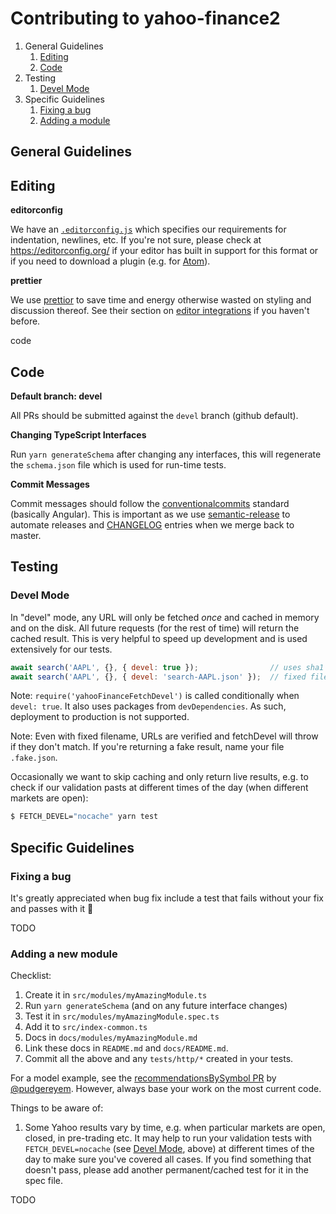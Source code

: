 # Contributing to yahoo-finance2

1. General Guidelines
    1. [Editing](#editing)
    1. [Code](#code)
1. Testing
    1. [Devel Mode](#devel-mode)
1. Specific Guidelines
    1. [Fixing a bug](#fix-bug)
    1. [Adding a module](#new-module)

## General Guidelines

<a name="editing"></a>
## Editing

**editorconfig**

We have an [`.editorconfig.js`](./editorconfig) which specifies our
requirements for indentation, newlines, etc.  If you're not sure, please
check at https://editorconfig.org/ if your editor has built in support
for this format or if you need to download a plugin (e.g. for
[Atom](https://atom.io/packages/editorconfig)).

**prettier**

We use [prettior](https://prettier.io/) to save time and energy otherwise
wasted on styling and discussion thereof.  See their section on
[editor integrations](https://prettier.io/docs/en/editors.html)
if you haven't before.

<a name="">code</a>
## Code

**Default branch: devel**

All PRs should be submitted against the `devel` branch (github default).

**Changing TypeScript Interfaces**

Run `yarn generateSchema` after changing any interfaces, this will regenerate
the `schema.json` file which is used for run-time tests.

**Commit Messages**

Commit messages should follow the
[conventionalcommits](https://www.conventionalcommits.org/) standard
(basically Angular).  This is important as we use
[semantic-release](https://github.com/semantic-release/semantic-release)
to automate releases and [CHANGELOG](./CHANGELOG.md) entries when we merge
back to master.

## Testing

<a name="devel-mode"></a>
### Devel Mode

In "devel" mode, any URL will only be fetched *once* and cached in memory
and on the disk.  All future requests (for the rest of time) will return the
cached result. This is very helpful to speed up development and is used
extensively for our tests.

```js
await search('AAPL', {}, { devel: true });                // uses sha1 from URL
await search('AAPL', {}, { devel: 'search-AAPL.json' });  // fixed filename
```

Note: `require('yahooFinanceFetchDevel')` is called conditionally when
`devel: true`.  It also uses packages from `devDependencies`.  As such,
deployment to production is not supported.

Note: Even with fixed filename, URLs are verified and fetchDevel will
throw if they don't match.  If you're returning a fake result, name
your file `.fake.json`.

Occasionally we want to skip caching and only return live results, e.g.
to check if our validation pasts at different times of the day (when
different markets are open):

```bash
$ FETCH_DEVEL="nocache" yarn test
```

## Specific Guidelines

<a name="fix-bug"></a>
### Fixing a bug

It's greatly appreciated when bug fix include a test that fails without
your fix and passes with it :pray:

TODO

### Adding a new module

Checklist:

1. Create it in `src/modules/myAmazingModule.ts`
1. Run `yarn generateSchema` (and on any future interface changes)
1. Test it in `src/modules/myAmazingModule.spec.ts`
1. Add it to `src/index-common.ts`
1. Docs in `docs/modules/myAmazingModule.md`
1. Link these docs in `README.md` and `docs/README.md`.
1. Commit all the above and any `tests/http/*` created in your tests.

For a model example, see the
[recommendationsBySymbol PR](https://github.com/gadicc/node-yahoo-finance2/pull/28)
by [@pudgereyem](https://github.com/pudgereyem).  However, always base your work
on the most current code.

Things to be aware of:

1. Some Yahoo results vary by time, e.g. when particular markets are open,
closed, in pre-trading etc.  It may help to run your validation tests with
`FETCH_DEVEL=nocache` (see [Devel Mode](#devel-mode), above) at different
times of the day to make sure you've covered all cases.  If you find something
that doesn't pass, please add another permanent/cached test for it in the
spec file.

<a name="new-module"></a>
TODO
